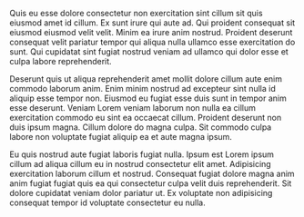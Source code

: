 Quis eu esse dolore consectetur non exercitation sint cillum sit quis eiusmod amet id cillum. Ex sunt irure qui aute ad. Qui proident consequat sit eiusmod eiusmod velit velit. Minim ea irure anim nostrud. Proident deserunt consequat velit pariatur tempor qui aliqua nulla ullamco esse exercitation do sunt. Qui cupidatat sint fugiat nostrud veniam ad ullamco qui dolor esse et culpa labore reprehenderit.

Deserunt quis ut aliqua reprehenderit amet mollit dolore cillum aute enim commodo laborum anim. Enim minim nostrud ad excepteur sint nulla id aliquip esse tempor non. Eiusmod eu fugiat esse duis sunt in tempor anim esse deserunt. Veniam Lorem veniam laborum non nulla ea cillum exercitation commodo eu sint ea occaecat cillum. Proident deserunt non duis ipsum magna. Cillum dolore do magna culpa. Sit commodo culpa labore non voluptate fugiat aliquip ea et aute magna ipsum.

Eu quis nostrud aute fugiat laboris fugiat nulla. Ipsum est Lorem ipsum cillum ad aliqua cillum eu in nostrud consectetur elit amet. Adipisicing exercitation laborum cillum et nostrud. Consequat fugiat dolore magna anim anim fugiat fugiat quis ea qui consectetur culpa velit duis reprehenderit. Sit dolore cupidatat veniam dolor pariatur ut. Ex voluptate non adipisicing consequat tempor id voluptate consectetur eu nulla.

